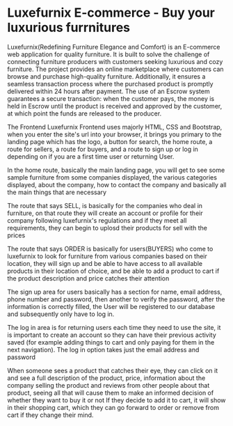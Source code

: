 # Luxefurnix E-commerce - Buy your luxurious furrnitures

Luxefurnix(Redefining Furniture Elegance and Comfort) is an E-commerce web application for quality furniture. It is built to solve the challenge of connecting furniture producers with customers seeking luxurious and cozy furniture. The project provides an online marketplace where customers can browse and purchase high-quality furniture. Additionally, it ensures a seamless transaction process where the purchased product is promptly delivered within 24 hours after payment. The use of an Escrow system guarantees a secure transaction: when the customer pays, the money is held in Escrow until the product is received and approved by the customer, at which point the funds are released to the producer.


The Frontend
Luxefurnix Frontend uses majorly HTML, CSS and Bootstrap, when you enter the site's url into your browser, it brings you primary to the landing page which has the logo, a button for search, the home route, a route for sellers, a route for buyers, and a route to sign up or log in depending on if you are a first time user or returning User.

In the home route, basically the main landing page, you will get to see some sample furniture from some companies displayed, the various categories displayed, about the company, how to contact the company and basically all the main things that are necessary

The route that says SELL, is basically for the companies who deal in furniture, on that route they will create an account or profile for their company following luxefurnix's regulations and if they meet all requirements, they can begin to uplosd their products for sell with the prices

The route that says ORDER is basically for users(BUYERS) who come to luxefurnix to look for furniture from various companies based on their location, they will sign up and be able to have access to all available products in their location of choice, and be able to add a product to cart if the product description and price catches their attention

The sign up area for users basically has a section for name, email address, phone number and password, then another to verify the password, after the information is correctly filled, the User will be registered to our database and subsequently only have to log in.

The log in area is for returning users each time they need to use the site, it is important to create an account so they can have their previous activity saved (for example adding things to cart and only paying for them in the next navigation). The log in option takes just the email address and password

When someone sees a product that catches their eye, they can click on it and see a full description of the product, price, information about the company selling the product and reviews from other people about that product, seeing all that will cause them to make an informed decision of whether they want to buy it or not
If they decide to add it to cart, it will show in their shopping cart, which they can go forward to order or remove from cart if they change their mind.
